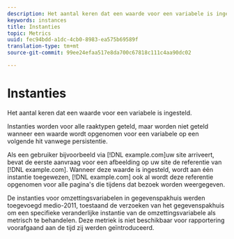 ```yaml
---
description: Het aantal keren dat een waarde voor een variabele is ingesteld.
keywords: instances
title: Instanties
topic: Metrics
uuid: fec94bdd-a1dc-4cb0-8983-ea575b69589f
translation-type: tm+mt
source-git-commit: 99ee24efaa517e8da700c67818c111c4aa90dc02

---
```



# Instanties

Het aantal keren dat een waarde voor een variabele is ingesteld.

Instanties worden voor alle raaktypen geteld, maar worden niet geteld wanneer een waarde wordt opgenomen voor een variabele op een volgende hit vanwege persistentie.

Als een gebruiker bijvoorbeeld via [!DNL example.com]uw site arriveert, bevat de eerste aanvraag voor een afbeelding op uw site de referentie van [!DNL example.com]. Wanneer deze waarde is ingesteld, wordt aan één instantie toegewezen, [!DNL example.com] ook al wordt deze referentie opgenomen voor alle pagina&#39;s die tijdens dat bezoek worden weergegeven.

De instanties voor omzettingsvariabelen in gegevenspakhuis werden toegevoegd medio-2011, toestaand de verzoeken van het gegevenspakhuis om een specifieke veranderlijke instantie van de omzettingsvariabele als metrisch te behandelen. Deze metriek is niet beschikbaar voor rapportering voorafgaand aan de tijd zij werden geïntroduceerd.
